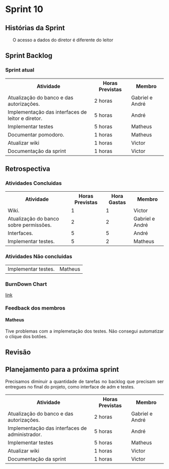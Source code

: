 <h1> Sprint 10 </h1>

<h2> Histórias da Sprint </h2>

<ul><p align="justify"> O acesso a dados do diretor é diferente do leitor</p></ul>

<h2> Sprint Backlog </h2>

<h3> Sprint atual </h3>
<table>
  <tr>
    <th> Atividade </th>
    <th> Horas Previstas </th>
    <th> Membro </th>
  </tr>
  <tr>
    <td> Atualização do banco e das autorizações. </td>
    <td> 2 horas </td>
    <td> Gabriel e André </td>
  </tr>
  <tr>
    <td> Implementação das interfaces de leitor e diretor. </td>
    <td> 5 horas </td>
    <td> André </td>
  </tr>
  <tr>
    <td> Implementar testes </td>
    <td> 5 horas </td>
    <td> Matheus </td>
  </tr>
  <tr>
    <td> Documentar pomodoro.</td>
    <td> 1 horas </td>
    <td> Matheus </td>
  </tr>
    <tr>
    <td> Atualizar wiki </td>
    <td> 1 horas </td>
    <td> Victor </td>
  </tr>
    <tr>
    <td> Documentação da sprint </td>
    <td> 1 horas </td>
    <td> Victor </td>
  </tr>
</table> 

<h2> Retrospectiva </h2>
<h3> Atividades Concluidas </h3>
<table>
  <tr>
    <th> Atividade </th>
    <th> Horas Previstas </th>
    <th> Hora Gastas </th>
    <th> Membro </th>
  </tr>
  <tr>
    <td> Wiki. </td>
    <td> 1 </td>
    <td> 1 </td>
    <td> Victor </td>
  </tr> 
   <tr>
    <td> Atualização do banco sobre permissões. </td>
    <td> 2 </td>
    <td> 2 </td>
    <td> Gabriel e André </td>
  </tr>
   <tr>
    <td> Interfaces. </td>
    <td> 5</td>
    <td> 5 </td>
    <td> André </td>
  </tr>
   <tr>
    <td> Implementar testes. </td>
    <td> 5</td>
    <td> 2 </td>
    <td> Matheus </td>
  </tr>
</table> 

<h3> Atividades Não concluidas </h3>

<table>
  <tr>
    <td> Implementar testes. </td>
    <td> Matheus </td>
  </tr>
</table> 

<h3> BurnDown Chart </h3>

<a href="https://docs.google.com/spreadsheets/d/1F4zg84LUfO0RrQ7r9oebns8DssLGFd2F2MjHl3I0L5Y/edit#gid=0"> link </a>

<h3> Feedback dos membros</h3>
<h4> Matheus </h4>

<p align="justify"> Tive problemas com a implemetação dos testes. Não consegui automatizar o clique dos botões. </p>

<h2> Revisão </h2>
<p align="justify"> <p>

<h2> Planejamento para a próxima sprint</h2>
<p align="justify">Precisamos diminuir a quantidade de tarefas no backlog que precisam ser entregues no final do projeto, como interface de adm e testes.</p>

<table>
  <tr>
    <th> Atividade </th>
    <th> Horas Previstas </th>
    <th> Membro </th>
  </tr>
  <tr>
    <td> Atualização do banco e das autorizações. </td>
    <td> 2 horas </td>
    <td> Gabriel e André </td>
  </tr>
  <tr>
    <td> Implementação das interfaces de administrador. </td>
    <td> 5 horas </td>
    <td> André </td>
  </tr>
  <tr>
    <td> Implementar testes </td>
    <td> 5 horas </td>
    <td> Matheus </td>
  </tr>
  <tr>
    <td> Atualizar wiki </td>
    <td> 1 horas </td>
    <td> Victor </td>
  </tr>
    <tr>
    <td> Documentação da sprint </td>
    <td> 1 horas </td>
    <td> Victor </td>
  </tr>
</table> 
